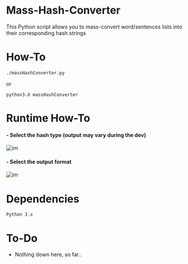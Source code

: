 # Mass-Hash-Converter

This Python script allows you to mass-convert word/sentences lists 
into their corresponding hash strings

# How-To

  ```
  ./massHashConverter.py
  ```
  or
  ```
  python3.X massHashConverter
  ```
#  Runtime How-To
  
  <h4> - Select the hash type (output may vary during the dev) </h4>
  
![im](https://i.imgur.com/Gk4et7K.png)

  <h4> - Select the output format </h4>
  
![im](https://i.imgur.com/8XRxKBN.png)

#  Dependencies
    Python 3.x

# To-Do
  - Nothing down here, so far..
